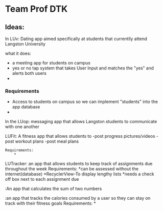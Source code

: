 # Team Prof DTK

## Ideas:

In LUv: Dating app aimed specifically at students that currentlly attend Langston University
 
 what it does:
 - a meeting app for students on campus
 - yes or no tap system that takes User Input and matches the "yes" and alerts both users
 - 
 
 ### Requirements
* Access to students on campus so we can implement "students" into the app database
* 

In the LUop: messaging app that allows Langston students to communicate with one another


LUFit: A fitness app that allows students to 
    -post progress pictures/videos
    -post workout plans
    -post meal plans

    Requirements:
        *    
LUTracker: an app that allows students to keep track of assignments due throughout the week
    Requirements:
        *can be assessed without the internet(database)
        *RecyclerView-To display lengthy lists
        *needs a check off box next to each assignment due
        
:An app that calculates the sum of two numbers

:an app that tracks the calories consumed by a user so they can stay on track with their fitness goals
        Requirements:
            * 
